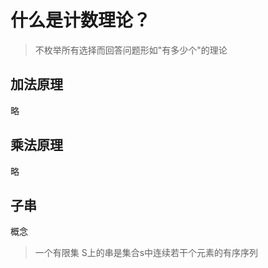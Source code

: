 <!--
 * @Author: Z-Es-0 141395766+Z-Es-0@users.noreply.github.com
 * @Date: 2024-08-14 12:43:24
 * @LastEditors: Z-Es-0 141395766+Z-Es-0@users.noreply.github.com
 * @LastEditTime: 2024-08-14 20:03:44
 * @FilePath: \Algorithm-learning-and-communication\算法\计数问题\计数.md
 * @Description: 这是默认设置,请设置`customMade`, 打开koroFileHeader查看配置 进行设置: https://github.com/OBKoro1/koro1FileHeader/wiki/%E9%85%8D%E7%BD%AE
-->
# 什么是计数理论？

> 不枚举所有选择而回答问题形如"有多少个"的理论

## 加法原理

略

## 乘法原理

略

## 子串

概念

> 一个有限集 S上的串是集合s中连续若干个元素的有序序列

